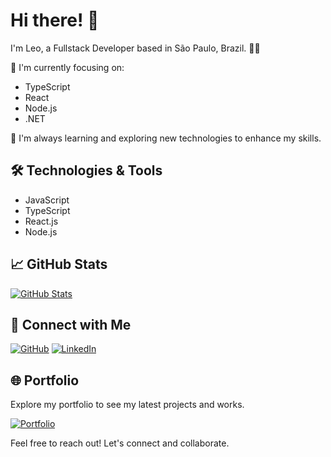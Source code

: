 # Hi there! 👋

I'm Leo, a Fullstack Developer based in São Paulo, Brazil. 👨‍💻

🚀 I'm currently focusing on:
- TypeScript
- React
- Node.js
- .NET

🌱 I'm always learning and exploring new technologies to enhance my skills.

## 🛠️ Technologies & Tools

- JavaScript
- TypeScript
- React.js
- Node.js

## 📈 GitHub Stats

[![GitHub Stats](https://github-readme-stats.vercel.app/api?username=gomes-leonardo&show_icons=true&hide=contribs,prs&theme=radical)](https://github.com/gomes-leonardo)

## 🤝 Connect with Me

[![GitHub](https://img.shields.io/badge/GitHub-blue?style=for-the-badge&logo=github)](https://github.com/gomes-leonardo)
[![LinkedIn](https://img.shields.io/badge/LinkedIn-blue?style=for-the-badge&logo=linkedin)](https://www.linkedin.com/in/gomess-leonardo/)

## 🌐 Portfolio

Explore my portfolio to see my latest projects and works.

[![Portfolio](https://img.shields.io/badge/Portfolio-blue?style=for-the-badge&logo=google-chrome)](https://gomesleo-portfolio.vercel.app/)

Feel free to reach out! Let's connect and collaborate.
